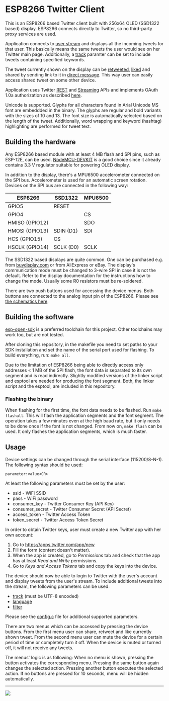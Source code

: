 # ESP8266 Twitter Client
This is an ESP8266 based Twitter client built with 256x64 OLED (SSD1322 based) display. ESP8266 connects directly to Twitter, so no third-party proxy services are used.

Application connects to [user stream](https://dev.twitter.com/streaming/userstreams) and displays all the incoming tweets for that user. This basically means the same tweets the user would see on her Twitter main page. Additionally, a [track](https://dev.twitter.com/streaming/overview/request-parameters#track) paramter can be set to include tweets containing specified keywords.

The tweet currently shown on the display can be [retweeted](https://dev.twitter.com/rest/reference/post/statuses/retweet/id), [liked](https://dev.twitter.com/rest/reference/post/favorites/create) and shared by sending link to it in [direct message](https://dev.twitter.com/rest/reference/post/direct_messages/new). This way user can easily access shared tweet on some other device.

Application uses Twitter [REST](https://dev.twitter.com/rest/public) and [Streaming](https://dev.twitter.com/streaming/overview) APIs and implements OAuth 1.0a authorization as described [here](https://dev.twitter.com/oauth/overview/authorizing-requests).

Unicode is supported. Glyphs for all characters found in Arial Unicode MS font are embeddded in the binary. The glyphs are regular and bold variants with the sizes of 10 and 13. The font size is automatically selected based on the length of the tweet. Additionally, word wrapping and keyword (hashtag) highlighting are performed for tweet text.

## Building the hardware
Any ESP8266 based module with at least 4 MB flash and SPI pins, such as ESP-12E, can be used. [NodeMCU-DEVKIT](https://github.com/nodemcu/nodemcu-devkit-v1.0) is a good choice since it already contains 3.3 V regulator suitable for powering OLED display.

In addition to the display, there's a MPU6500 accelerometer connected on the SPI bus. Accelerometer is used for an automatic screen rotation. Devices on the SPI bus are connected in the following way:

| ESP8266        | SSD1322        | MPU6500        |
| -------------- | -------------- | -------------- |
| GPIO5          | RESET          |                |
| GPIO4          |                | CS             |
| HMISO (GPIO12) |                | SDO            |
| HMOSI (GPIO13) | SDIN (D1)      | SDI            |
| HCS (GPIO15)   | CS             |                |
| HSCLK (GPIO14) | SCLK (D0)      | SCLK           |

The SSD1322 based displays are quite common. One can be purchased e.g. from [buydisplay.com](http://www.buydisplay.com/default/oled-3-2-inch-displays-module-companies-with-driver-circuit-blue-on-black) or from AliExpress or eBay. The display's communication mode must be changed to 3-wire SPI in case it is not the default. Refer to the display documentation for the instructions how to change the mode. Usually some R0 resistors must be re-soldered.

There are two push buttons used for accessing the device menus. Both buttons are connected to the analog input pin of the ESP8266. Please see [the schematics here](schematics.pdf).

## Building the software
[esp-open-sdk](https://github.com/pfalcon/esp-open-sdk) is a preferred toolchain for this project. Other toolchains may work too, but are not tested.

After cloning this repository, in the makefile you need to set paths to your SDK installation and set the name of the serial port used for flashing. To build everything, run: `make all`.

Due to the limitation of ESP8266 being able to directly access only addresses < 1 MB of the SPI flash, the font data is separated to its own segment and is read indirectly. Slightly modified versions of the linker script and esptool are needed for producing the font segment. Both, the linker script and the esptool, are included in this repository.

### Flashing the binary
When flashing for the first time, the font data needs to be flashed. Run `make flashall`. This will flash the application segments and the font segment. The operation takes a few minutes even at the high baud rate, but it only needs to be done once if the font is not changed. From now on, `make flash` can be used. It only flashes the application segments, which is much faster.

## Usage
Device settings can be changed through the serial interface (115200/8-N-1). The following syntax should be used:
```
parameter:value<CR>
```
At least the following parameters must be set by the user:
 - ssid - WiFi SSID
 - pass - WiFi password
 - consumer_key - Twitter Consumer Key (API Key)
 - consumer_secret - Twitter Consumer Secret (API Secret)
 - access_token - Twitter Access Token
 - token_secret - Twitter Access Token Secret

In order to obtain Twitter keys, user must create a new Twitter app with her own account:
 1. Go to https://apps.twitter.com/app/new
 2. Fill the form (content doesn't matter).
 3. When the app is created, go to *Permissions* tab and check that the app has at least *Read and Write* permissions.
 4. Go to *Keys and Access Tokens* tab and copy the keys into the device.

The device should now be able to login to Twitter with the user's account and display tweets from the user's stream. To include additional tweets into the stream, the following parameters can be used:
 - [track](https://dev.twitter.com/streaming/overview/request-parameters#track) (must be UTF-8 encoded)
 - [language](https://dev.twitter.com/streaming/overview/request-parameters#language)
 - [filter](https://dev.twitter.com/streaming/overview/request-parameters#filter_level)

Please see the [config.c](src/config.c) file for additional supported parameters.

There are two menus which can be accessed by pressing the device buttons. From the first menu user can share, retweet and like currently shown tweet. From the second menu user can mute the device for a certain period of time or completely turn it off. When the device is muted or turned off, it will not receive any tweets.

The menus' logic is as following: When no menu is shown, pressing the button activates the corresponding menu. Pressing the same button again changes the selected action. Pressing another button executes the selected action. If no buttons are pressed for 10 seconds, menu will be hidden automatically.

***
[![](http://img.youtube.com/vi/5xc7ObxyhF4/sddefault.jpg)](https://youtu.be/5xc7ObxyhF4)
